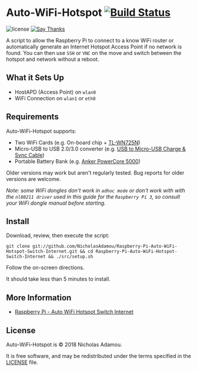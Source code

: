 # Auto-WiFi-Hotspot [![Build Status](https://travis-ci.org/nicholasadamou/Raspberry-Pi-Auto-WiFi-Hotspot-Switch-Internet.svg?branch=master)](https://travis-ci.org/nicholasadamou/Raspberry-Pi-Auto-WiFi-Hotspot-Switch-Internet)

![license](https://img.shields.io/apm/l/vim-mode.svg)
[![Say Thanks](https://img.shields.io/badge/say-thanks-ff69b4.svg)](https://saythanks.io/to/NicholasAdamou)

A script to allow the Raspberry Pi to connect to a know WiFi router or automatically generate an Internet Hotspot Access Point if no network is found. You can then use `SSH` or `VNC` on the move and switch between the hotspot and network without a reboot.

What it Sets Up
------------
* HostAPD (Access Point) on `wlan0`
* WiFi Connection on `wlan1` or `eth0`

Requirements
------------

Auto-WiFi-Hotspot supports:

* Two WiFi Cards (e.g. On-board chip + [TL-WN725N](https://www.amazon.com/gp/product/B008IFXQFU/ref=oh_aui_detailpage_o03_s00?ie=UTF8&psc=1))
* Micro-USB to USB 2.0/3.0 converter (e.g. [USB to Micro-USB Charge & Sync Cable](https://www.amazon.com/gp/product/B00SVVY844/ref=oh_aui_detailpage_o05_s00?ie=UTF8&psc=1))
* Portable Battery Bank (e.g. [Anker PowerCore 5000](https://www.amazon.com/gp/product/B01CU1EC6Y/ref=oh_aui_detailpage_o02_s00?ie=UTF8&psc=1))

Older versions may work but aren't regularly tested. Bug reports for older
versions are welcome.

*Note: some WiFi dongles don't work in `adhoc mode` or don't work with with the `nl80211 driver` used in this guide for the `Raspberry Pi 3`, so consult your WiFi dongle manual before starting.*

Install
-------

Download, review, then execute the script:

```
git clone git://github.com/NicholasAdamou/Raspberry-Pi-Auto-WiFi-Hotspot-Switch-Internet.git && cd Raspberry-Pi-Auto-WiFi-Hotspot-Switch-Internet && ./src/setup.sh
```

Follow the on-screen directions.

It should take less than 5 minutes to install.


More Information
-------

* [Raspberry Pi - Auto WiFi Hotspot Switch Internet](http://www.raspberryconnect.com/network/item/330-raspberry-pi-auto-wifi-hotspot-switch-internet)

License
-------

Auto-WiFi-Hotspot is © 2018 Nicholas Adamou.

It is free software, and may be redistributed under the terms specified in the [LICENSE] file.

[LICENSE]: LICENSE
